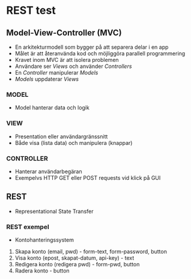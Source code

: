 # REST test

## Model-View-Controller (MVC)
* En arkitekturmodell som bygger på att separera delar i en app
* Målet är att återanvända kod och möjliggöra parallell programmering
* Kravet inom MVC är att isolera problemen
* Användare ser _Views_ och använder _Controllers_
* En _Controller_ manipulerar _Models_
* _Models_ uppdaterar _Views_

### MODEL
* Model hanterar data och logik

### VIEW
* Presentation eller användargränssnitt
* Både visa (lista data) och manipulera (knappar)

### CONTROLLER
* Hanterar användarbegäran
* Exempelvs HTTP GET eller POST requests vid klick på GUI

## REST
* Representational State Transfer


### REST exempel
* Kontohanteringssystem
1. Skapa konto (email, pwd) - form-text, form-password, button
2. Visa konto (epost, skapat-datum, api-key) - text
3. Redigera konto (redigera pwd) - form-pwd, button
4. Radera konto - button
